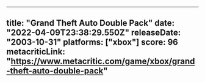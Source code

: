 
---
title: "Grand Theft Auto Double Pack"
date: "2022-04-09T23:38:29.550Z"
releaseDate: "2003-10-31"
platforms: ["xbox"]
score: 96
metacriticLink: "https://www.metacritic.com/game/xbox/grand-theft-auto-double-pack"
---
